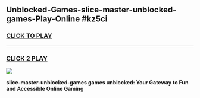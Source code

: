 
## Unblocked-Games-slice-master-unblocked-games-Play-Online #kz5ci
<h3>
<a href="https://news.freeplayer.one?title=slice-master-unblocked-games&ref=3">CLICK TO PLAY</a></h3>
<hr>

<h3>
<a href="https://news.freeplayer.one?title=slice-master-unblocked-games&ref=3">CLICK 2 PLAY</a>
  
</h3>

<a href="https://news.freeplayer.one?title=slice-master-unblocked-games&ref=3"><img src="https://clearcache.store/games.png"></a>


**slice-master-unblocked-games games unblocked: Your Gateway to Fun and Accessible Online Gaming**
